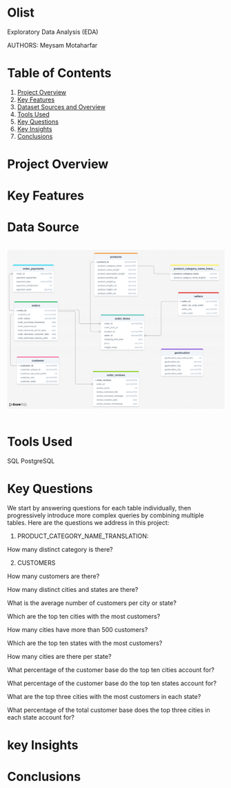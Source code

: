 Olist
================================================

Exploratory Data Analysis (EDA)

AUTHORS: Meysam Motaharfar 

# Table of Contents
1. [Project Overview](#Project-Overview)
2. [Key Features](#Key-Features)
3. [Dataset Sources and Overview](#Dataset-Source-And-Overview)
4. [Tools Used](#Tools-Used)
5. [Key Questions](#Key-Questions)
6. [Key Insights](#Key-Insights)
7. [Conclusions](#Conclusions)

# Project Overview

# Key Features

# Data Source 

</br>
<div style="text-align: center;">
    <img width="1000" alt="Metrics" src="Data Base Diagram.png"> <!-- Increased width -->
</div>
</br>

# Tools Used

SQL
PostgreSQL

# Key Questions

We start by answering questions for each table individually, then progressively introduce more complex queries by combining multiple tables. Here are the questions we address in this project:

1) PRODUCT_CATEGORY_NAME_TRANSLATION:
   
How many distinct category is there?

2) CUSTOMERS

How many customers are there?

How many distinct cities and states are there?

What is the average number of customers per city or state?

Which are the top ten cities with the most customers?

How many cities have more than 500 customers?

Which are the top ten states with the most customers?

How many cities are there per state?

What percentage of the customer base do the top ten cities account for?

What percentage of the customer base do the top ten states account for?

What are the top three cities with the most customers in each state?

What percentage of the total customer base does the top three cities in each state account for?

# key Insights

# Conclusions
